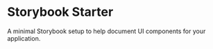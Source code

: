 # Storybook Starter

A minimal Storybook setup to help document UI components for your application.
